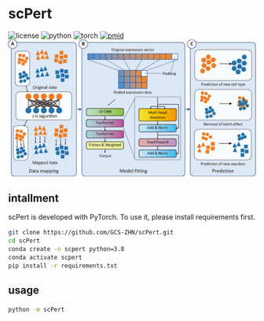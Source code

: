 # scPert
![license](https://img.shields.io/badge/license-MIT%20License-blue.svg)
![python](https://img.shields.io/badge/python->=3.7-success.svg)
![torch](https://img.shields.io/badge/torch->=1.8.1-success.svg)
[![pmid](https://img.shields.io/badge/PMID-NOT%20available-red.svg)](https://pubmed.ncbi.nlm.nih.gov/)
![workflow](docs/scPert.jpg)

## intallment
scPert is developed with PyTorch. To use it, please install requirements first.

```bash
git clone https://github.com/GCS-ZHN/scPert.git
cd scPert
conda create -n scpert python=3.8
conda activate scpert
pip install -r requirements.txt
```

## usage
```bash
python -m scPert
```